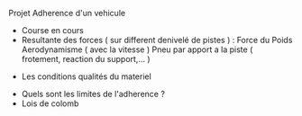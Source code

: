 Projet Adherence d'un vehicule 
- Course en cours 
- Resultante des forces ( sur different denivelé de pistes ) :
Force du Poids 
Aerodynamisme ( avec la vitesse ) 
Pneu par apport a la piste ( frotement, reaction du support,... ) 
+ Les conditions qualités du materiel 
- Quels sont les limites de l'adherence ? 
- Lois de colomb
